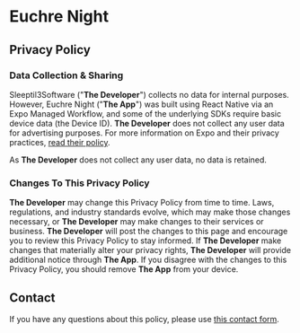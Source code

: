 # Euchre Night

## Privacy Policy

### Data Collection & Sharing

Sleeptil3Software ("**The Developer**") collects no data for internal purposes. However, Euchre Night ("**The App**") was built using React Native via an Expo Managed Workflow, and some of the underlying SDKs require basic device data (the Device ID). **The Developer** does not collect any user data for advertising purposes. For more information on Expo and their privacy practices, [read their policy](https://expo.dev/privacy).

As **The Developer** does not collect any user data, no data is retained.

### Changes To This Privacy Policy

**The Developer** may change this Privacy Policy from time to time. Laws, regulations, and industry standards evolve, which may make those changes necessary, or **The Developer** may make changes to their services or business. **The Developer** will post the changes to this page and encourage you to review this Privacy Policy to stay informed. If **The Developer** make changes that materially alter your privacy rights, **The Developer** will provide additional notice through **The App**. If you disagree with the changes to this Privacy Policy, you should remove **The App** from your device.

## Contact

If you have any questions about this policy, please use [this contact form](https://www.sleeptil3software.com/#/contact).
